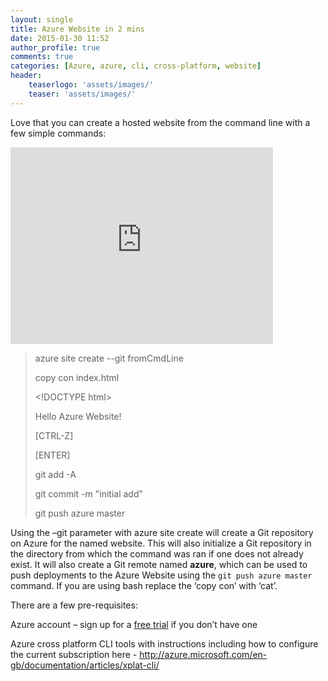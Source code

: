 ```yaml
---
layout: single
title: Azure Website in 2 mins
date: 2015-01-30 11:52
author_profile: true
comments: true
categories: [Azure, azure, cli, cross-platform, website]
header:
    teaserlogo: 'assets/images/'
    teaser: 'assets/images/'
---
```

<p>Love that you can create a hosted website from the command line with a few simple commands:</p><iframe height="315" src="https://www.youtube.com/embed/V1Zu1kJKWbY" frameborder="0" width="420" allowfullscreen></iframe> <blockquote> <p>azure site create --git fromCmdLine</p> <p>copy con index.html  <p>&lt;!DOCTYPE html&gt;  <p>Hello Azure Website!  <p>[CTRL-Z]  <p>[ENTER]  <p>git add -A  <p>git commit -m "initial add"  <p>git push azure master </p></blockquote> <p>Using the –git parameter with azure site create will create a Git repository on Azure for the named website. This will also initialize a Git repository in the directory from which the command was ran if one does not already exist. It will also create a Git remote named <strong>azure</strong>, which can be used to push deployments to the Azure Website using the <code>git push azure master</code> command. If you are using bash replace the ‘copy con’ with ‘cat’.</p> <p>There are a few pre-requisites:</p> <p>Azure account – sign up for a <a href="http://azure.microsoft.com/en-us/pricing/free-trial/" target="_blank">free trial</a> if you don’t have one</p> <p>Azure cross platform CLI tools with instructions including how to configure the current subscription here - <a title="http://azure.microsoft.com/en-gb/documentation/articles/xplat-cli/" href="http://azure.microsoft.com/en-gb/documentation/articles/xplat-cli/">http://azure.microsoft.com/en-gb/documentation/articles/xplat-cli/</a></p>
